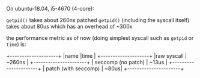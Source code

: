 On ubuntu-18.04, i5-4670 (4-core):

`getpid()` takes about 260ns
patched `getpid()` (including the syscall itself) takes about 80us
which has an overhead of ~300x

the performance metric as of now (doing simplest syscall such as `getpid` or `time`) is:

 +--------------------+
 |name     |time      |
 +--------------------+
 |raw syscall | ~260ns |
 +----------------------+
 | seccomp (no patch) | ~13us |
 +----------------------+
 | patch (with seccomp) | ~80us|
 +----------------------+
